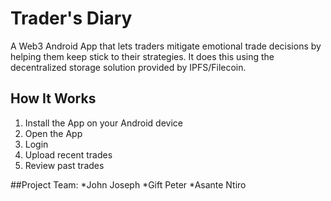 # Trader's Diary
A Web3 Android App that lets traders mitigate emotional trade decisions by helping them keep stick to their strategies. It does this using the decentralized storage solution provided by IPFS/Filecoin.

## How It Works
1. Install the App on your Android device
2. Open the App
3. Login
4. Upload recent trades
5. Review past trades

##Project Team:
*John Joseph
*Gift Peter
*Asante Ntiro
